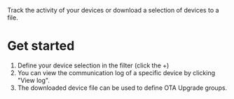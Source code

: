 Track the activity of your devices or download a selection of devices to a file.

# Get started
1. Define your device selection in the filter (click the +)
2. You can view the communication log of a specific device by clicking "View log".
3. The downloaded device file can be used to define OTA Upgrade groups.
